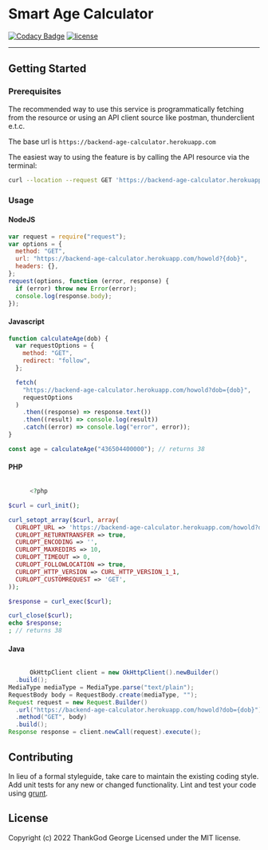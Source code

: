# Smart Age Calculator

[![Codacy Badge](https://app.codacy.com/project/badge/Grade/6e057888e4234d5fae98d01aeb23da08)](https://www.codacy.com/gh/gthankgod/howold/dashboard?utm_source=github.com&utm_medium=referral&utm_content=gthankgod/howold&utm_campaign=Badge_Grade) [![license](https://img.shields.io/github/license/dec0dOS/amazing-github-template.svg?style=flat-square)](LICENSE)

<hr/>

## Getting Started

### Prerequisites

The recommended way to use this service is programmatically fetching from the resource or using an API client source like postman, thunderclient e.t.c.

The base url is `https://backend-age-calculator.herokuapp.com`

The easiest way to using the feature is by calling the API resource via the terminal:

```sh
curl --location --request GET 'https://backend-age-calculator.herokuapp.com/howold?dob=1993-09-06'
```

### Usage

#### NodeJS

```js
var request = require("request");
var options = {
  method: "GET",
  url: "https://backend-age-calculator.herokuapp.com/howold?{dob}",
  headers: {},
};
request(options, function (error, response) {
  if (error) throw new Error(error);
  console.log(response.body);
});
```

#### Javascript

```js
function calculateAge(dob) {
  var requestOptions = {
    method: "GET",
    redirect: "follow",
  };

  fetch(
    "https://backend-age-calculator.herokuapp.com/howold?dob={dob}",
    requestOptions
  )
    .then((response) => response.text())
    .then((result) => console.log(result))
    .catch((error) => console.log("error", error));
}

const age = calculateAge("436504400000"); // returns 38
```

#### PHP

```php

      <?php

$curl = curl_init();

curl_setopt_array($curl, array(
  CURLOPT_URL => 'https://backend-age-calculator.herokuapp.com/howold?dob={dob}',
  CURLOPT_RETURNTRANSFER => true,
  CURLOPT_ENCODING => '',
  CURLOPT_MAXREDIRS => 10,
  CURLOPT_TIMEOUT => 0,
  CURLOPT_FOLLOWLOCATION => true,
  CURLOPT_HTTP_VERSION => CURL_HTTP_VERSION_1_1,
  CURLOPT_CUSTOMREQUEST => 'GET',
));

$response = curl_exec($curl);

curl_close($curl);
echo $response;
; // returns 38
```

#### Java

```java

      OkHttpClient client = new OkHttpClient().newBuilder()
  .build();
MediaType mediaType = MediaType.parse("text/plain");
RequestBody body = RequestBody.create(mediaType, "");
Request request = new Request.Builder()
  .url("https://backend-age-calculator.herokuapp.com/howold?dob={dob}")
  .method("GET", body)
  .build();
Response response = client.newCall(request).execute();
```

## Contributing

In lieu of a formal styleguide, take care to maintain the existing coding style.
Add unit tests for any new or changed functionality. Lint and test your code
using [grunt](http://gruntjs.com/).

## License

Copyright (c) 2022 ThankGod George
Licensed under the MIT license.
